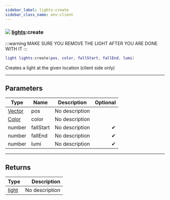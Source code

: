 ```yaml
---
sidebar_label: lights:create
sidebar_class_name: env-client
---
```


### ![](/img/wiki/client.png) [lights](../lights/README.md):create

:::warning
MAKE SURE YOU REMOVE THE LIGHT AFTER YOU ARE DONE WITH IT
:::


```lua
light lights:create(pos, color, fallStart, fallEnd, lumi)
```

Creates a light at the given location (client side only)<br/>

-----------------
## Parameters

| Type   | Name | Description | Optional |
| ------ | ---- | ----------- | -------: |
| [Vector](../vector/README.md) | pos | No description |   |
| [Color](../color/README.md) | color | No description |   |
| number | fallStart | No description | ✔ |
| number | fallEnd | No description | ✔ |
| number | lumi | No description | ✔ |

-----------------
## Returns

| Type   | Description |
| ------ | ----------: |
| [light](../light/README.md) | No description |
